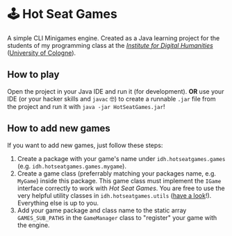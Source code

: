 # 🕹 Hot Seat Games

A simple CLI Minigames engine. Created as a Java learning project for the students of my programming class at the [_Institute for Digital Humanities_](https://github.com/DH-Cologne) ([University of Cologne](https://uni-koeln.de/)). 


## How to play

Open the project in your Java IDE and run it (for development). **OR** use your IDE (or your hacker skills and `javac` 🤓) to create a runnable `.jar` file from the project and run it with `java -jar HotSeatGames.jar`!


## How to add new games

If you want to add new games, just follow these steps:

1. Create a package with your game's name under `idh.hotseatgames.games` (e.g. `idh.hotseatgames.games.mygame`).
2. Create a game class (preferrably matching your packages name, e.g. `MyGame`) inside this package. This game class must implement the `IGame` interface correctly to work with _Hot Seat Games_. You are free to use the very helpful utility classes in `idh.hotseatgames.utils` ([have a look](https://github.com/bkis/HotSeatGames/tree/main/src/idh/hotseatgames/utils)!). Everything else is up to you.
3. Add your game package and class name to the static array `GAMES_SUB_PATHS` in the `GameManager` class to "register" your game with the engine.